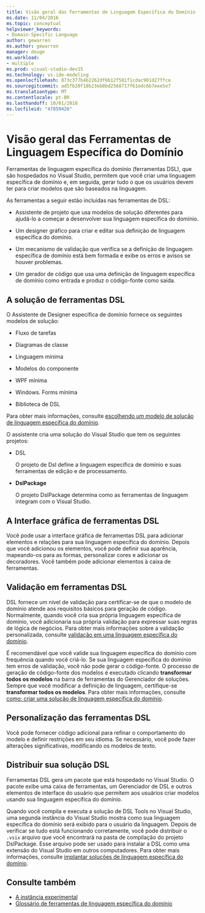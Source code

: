 ```yaml
---
title: Visão geral das Ferramentas de Linguagem Específica do Domínio
ms.date: 11/04/2016
ms.topic: conceptual
helpviewer_keywords:
- Domain-Specific Language
author: gewarren
ms.author: gewarren
manager: douge
ms.workload:
- multiple
ms.prod: visual-studio-dev15
ms.technology: vs-ide-modeling
ms.openlocfilehash: 873c377b4b2262df6b12f581f1cdac901d27ffce
ms.sourcegitcommit: ad5fb20f18b23eb8bd2568717f61edc6b7eee5e7
ms.translationtype: MT
ms.contentlocale: pt-BR
ms.lasthandoff: 10/01/2018
ms.locfileid: "47859426"
---
```

# <a name="overview-of-domain-specific-language-tools"></a>Visão geral das Ferramentas de Linguagem Específica do Domínio
Ferramentas de linguagem específica do domínio (ferramentas DSL), que são hospedados no Visual Studio, permitem que você criar uma linguagem específica de domínio e, em seguida, gerar tudo o que os usuários devem ter para criar modelos que são baseados na linguagem.

 As ferramentas a seguir estão incluídas nas ferramentas de DSL:

-   Assistente de projeto que usa modelos de solução diferentes para ajudá-lo a começar a desenvolver sua linguagem específica do domínio.

-   Um designer gráfico para criar e editar sua definição de linguagem específica do domínio.

-   Um mecanismo de validação que verifica se a definição de linguagem específica de domínio está bem formada e exibe os erros e avisos se houver problemas.

-   Um gerador de código que usa uma definição de linguagem específica de domínio como entrada e produz o código-fonte como saída.

## <a name="the-dsl-tools-solution"></a>A solução de ferramentas DSL
 O Assistente de Designer específica de domínio fornece os seguintes modelos de solução:

-   Fluxo de tarefas

-   Diagramas de classe

-   Linguagem mínima

-   Modelos do componente

-   WPF mínima

-   Windows. Forms mínima

-   Biblioteca de DSL

 Para obter mais informações, consulte [escolhendo um modelo de solução de linguagem específica do domínio](../modeling/choosing-a-domain-specific-language-solution-template.md).

 O assistente cria uma solução do Visual Studio que tem os seguintes projetos:

-   DSL

     O projeto de Dsl define a linguagem específica de domínio e suas ferramentas de edição e de processamento.

-   **DslPackage**

     O projeto DslPackage determina como as ferramentas de linguagem integram com o Visual Studio.

## <a name="the-dsl-tools-graphical-interface"></a>A Interface gráfica de ferramentas DSL
 Você pode usar a interface gráfica de ferramentas DSL para adicionar elementos e relações para sua linguagem específica do domínio. Depois que você adicionou os elementos, você pode definir sua aparência, mapeando-os para as formas, personalizar cores e adicionar os decoradores. Você também pode adicionar elementos à caixa de ferramentas.

## <a name="validation-in-dsl-tools"></a>Validação em ferramentas DSL
 DSL fornece um nível de validação para certificar-se de que o modelo de domínio atende aos requisitos básicos para geração de código. Normalmente, quando você cria sua própria linguagem específica de domínio, você adicionaria sua própria validação para expressar suas regras de lógica de negócios. Para obter mais informações sobre a validação personalizada, consulte [validação em uma linguagem específica do domínio](../modeling/validation-in-a-domain-specific-language.md).

 É recomendável que você valide sua linguagem específica do domínio com frequência quando você criá-lo. Se sua linguagem específica do domínio tem erros de validação, você não pode gerar o código-fonte. O processo de geração de código-fonte dos modelos é executado clicando **transformar todos os modelos** na barra de ferramentas do Gerenciador de soluções. Sempre que você modificar a definição de linguagem, certifique-se **transformar todos os modelos**. Para obter mais informações, consulte [como: criar uma solução de linguagem específica do domínio](../modeling/how-to-create-a-domain-specific-language-solution.md).

## <a name="customization-of-dsl-tools"></a>Personalização das ferramentas DSL
 Você pode fornecer código adicional para refinar o comportamento do modelo e definir restrições em seu idioma. Se necessário, você pode fazer alterações significativas, modificando os modelos de texto.

## <a name="distributing-your-dsl-solution"></a>Distribuir sua solução DSL
 Ferramentas DSL gera um pacote que está hospedado no Visual Studio. O pacote exibe uma caixa de ferramentas, um Gerenciador de DSL e outros elementos de interface do usuário que permitem aos usuários criar modelos usando sua linguagem específica do domínio.

 Quando você compila e executa a solução de DSL Tools no Visual Studio, uma segunda instância do Visual Studio mostra como sua linguagem específica do domínio será exibido para o usuário da linguagem. Depois de verificar se tudo está funcionando corretamente, você pode distribuir o `.vsix` arquivo que você encontrará na pasta de compilação do projeto DslPackage. Esse arquivo pode ser usado para instalar a DSL como uma extensão do Visual Studio em outros computadores.  Para obter mais informações, consulte [implantar soluções de linguagem específica do domínio](../modeling/deploying-domain-specific-language-solutions.md).

## <a name="see-also"></a>Consulte também

- [A instância experimental](../extensibility/the-experimental-instance.md)
- [Glossário de ferramentas de linguagem específica do domínio](http://msdn.microsoft.com/ca5e84cb-a315-465c-be24-76aa3df276aa)